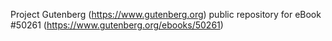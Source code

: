 Project Gutenberg (https://www.gutenberg.org) public repository for
eBook #50261 (https://www.gutenberg.org/ebooks/50261)
